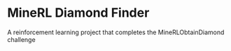 # MineRL Diamond Finder
 A reinforcement learning project that completes the MineRLObtainDiamond challenge
